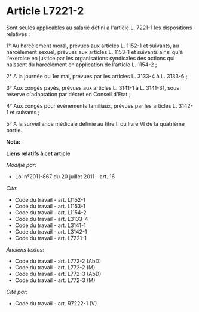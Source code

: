 # Article L7221-2

Sont seules applicables au salarié défini à l'article L. 7221-1 les dispositions relatives : 

1° Au harcèlement moral, prévues aux articles L. 1152-1 et suivants, au harcèlement sexuel, prévues aux articles L. 1153-1 et
suivants ainsi qu'à l'exercice en justice par les organisations syndicales des actions qui naissent du harcèlement en
application de l'article L. 1154-2 ; 

2° A la journée du 1er mai, prévues par les articles L. 3133-4 à L. 3133-6 ; 

3° Aux congés payés, prévues aux articles L. 3141-1 à L. 3141-31, sous réserve d'adaptation par décret en Conseil d'Etat ; 

4° Aux congés pour événements familiaux, prévues par les articles L. 3142-1 et suivants ; 

5° A la surveillance médicale définie au titre II du livre VI de la quatrième partie.

**Nota:**



**Liens relatifs à cet article**

_Modifié par_:

  - Loi n°2011-867 du 20 juillet 2011 - art. 16

_Cite_:

  - Code du travail - art. L1152-1
  - Code du travail - art. L1153-1
  - Code du travail - art. L1154-2
  - Code du travail - art. L3133-4
  - Code du travail - art. L3141-1
  - Code du travail - art. L3142-1
  - Code du travail - art. L7221-1

_Anciens textes_:

  - Code du travail - art. L772-2 (AbD)
  - Code du travail - art. L772-2 (M)
  - Code du travail - art. L772-3 (AbD)
  - Code du travail - art. L772-3 (M)

_Cité par_:

  - Code du travail - art. R7222-1 (V)
